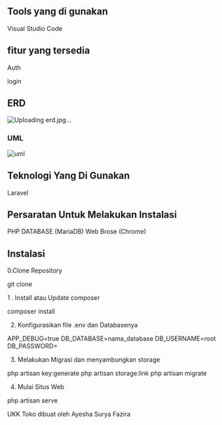 

## Tools yang di gunakan

Visual Studio Code

## fitur yang tersedia
Auth

  login
## ERD
![Uploading erd.jpg…]()

  

### UML
![uml](https://github.com/user-attachments/assets/c93fc4dc-1d47-4776-a5ae-c25a4c87f4d7)


## Teknologi Yang Di Gunakan
  Laravel
  
## Persaratan Untuk Melakukan Instalasi
  PHP
  DATABASE (MariaDB)
  Web Brose (Chrome)

## Instalasi
0.Clone Repository

git clone

  1 . Install atau Update composer

composer install

2. Konfigurasikan file .env dan Databasenya

APP_DEBUG=true
DB_DATABASE=nama_database
DB_USERNAME=root
DB_PASSWORD=

3. Melakukan Migrasi dan menyambungkan storage

php artisan key:generate
php artisan storage:link
php artisan migrate

4. Mulai Situs Web

php artisan serve


UKK Toko dibuat oleh Ayesha Surya Fazira

